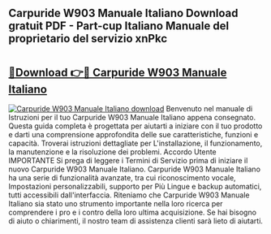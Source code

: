 ## Carpuride W903 Manuale Italiano Download gratuit PDF - Part-cup Italiano Manuale del proprietario del servizio xnPkc

# <h2><a href="http://dfa3yy.blite.top/?on=Carpuride+W903+Manuale+Italiano">🔗Download 👉🔴 Carpuride W903 Manuale Italiano</a></h2>

[![Carpuride W903 Manuale Italiano download](https://i.imgur.com/lujVjoI.png)](http://dfa3yy.blite.top/?on=Carpuride+W903+Manuale+Italiano)
Benvenuto nel manuale di Istruzioni per il tuo Carpuride W903 Manuale Italiano appena consegnato. Questa guida completa è progettata per aiutarti a iniziare con il tuo prodotto e darti una comprensione approfondita delle sue caratteristiche, funzioni e capacità. Troverai istruzioni dettagliate per L'installazione, il funzionamento, la manutenzione e la risoluzione dei problemi. Accordo Utente IMPORTANTE Si prega di leggere i Termini di Servizio prima di iniziare il nuovo Carpuride W903 Manuale Italiano. Carpuride W903 Manuale Italiano ha una serie di funzionalità avanzate, tra cui riconoscimento vocale, Impostazioni personalizzabili, supporto per Più Lingue e backup automatici, tutti accessibili dall'interfaccia. Riteniamo che Carpuride W903 Manuale Italiano sia stato uno strumento importante nella loro ricerca per comprendere i pro e i contro della loro ultima acquisizione. Se hai bisogno di aiuto o chiarimenti, il nostro team di assistenza clienti sarà lieto di aiutarti.
